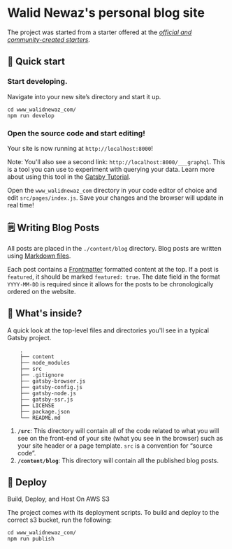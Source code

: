 # Walid Newaz's personal blog site

The project was started from a starter offered at the _[official and community-created starters](https://www.gatsbyjs.com/docs/gatsby-starters/)._

## 🚀 Quick start

### **Start developing.**

Navigate into your new site’s directory and start it up.

```shell
cd www_walidnewaz_com/
npm run develop
```

### **Open the source code and start editing!**

Your site is now running at `http://localhost:8000`!

Note: You'll also see a second link: `http://localhost:8000/___graphql`. This is a tool you can use to experiment with querying your data. Learn more about using this tool in the [Gatsby Tutorial](https://www.gatsbyjs.com/docs/tutorial/getting-started/part-4/#use-graphiql-to-explore-the-data-layer-and-write-graphql-queries).

Open the `www_walidnewaz_com` directory in your code editor of choice and edit `src/pages/index.js`. Save your changes and the browser will update in real time!

## 🗒️ Writing Blog Posts

All posts are placed in the `./content/blog` directory. Blog posts are written using [Markdown files](https://www.markdownguide.org/cheat-sheet/).

Each post contains a [Frontmatter](https://mdxjs.com/guides/frontmatter/) formatted content at the top. If a post is `featured`, it should be marked `featured: true`. The date field in the format `YYYY-MM-DD` is required since it allows for the posts to be chronologically ordered on the website.

## 🧐 What's inside?

A quick look at the top-level files and directories you'll see in a typical Gatsby project.

```shell
    .
    ├── content
    ├── node_modules
    ├── src
    ├── .gitignore
    ├── gatsby-browser.js
    ├── gatsby-config.js
    ├── gatsby-node.js
    ├── gatsby-ssr.js
    ├── LICENSE
    ├── package.json
    └── README.md
```

1. **`/src`**: This directory will contain all of the code related to what you will see on the front-end of your site (what you see in the browser) such as your site header or a page template. `src` is a convention for “source code”.
2. **`/content/blog`**: This directory will contain all the published blog posts.

## 💫 Deploy

Build, Deploy, and Host On AWS S3

The project comes with its deployment scripts. To build and deploy to the correct s3 bucket, run the following:

```shell
cd www_walidnewaz_com/
npm run publish
```
